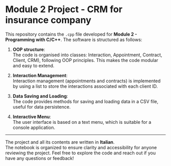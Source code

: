 # Module 2 Project - CRM for insurance company

This repository contains the `.cpp` file developed for **Module 2 - Programming with C/C++**. The software is structured as follows:

1. **OOP structure**:  
The code is organised into classes: Interaction, Appointment, Contract, Client, CRM), following OOP principles. This makes the code modular and easy to extend.

2. **Interaction Management**:  
Interaction management (appointments and contracts) is implemented by using a list to store the interactions associated with each client ID.

3. **Data Saving and Loading**:  
The code provides methods for saving and loading data in a CSV file, useful for data persistence.

4. **Interactive Menu**:  
The user interface is based on a text menu, which is suitable for a console application.

---

The project and all its contents are written in **Italian**.<br>
The notebook is organized to ensure clarity and accessibility for anyone reviewing the project. Feel free to explore the code and reach out if you have any questions or feedback! 
